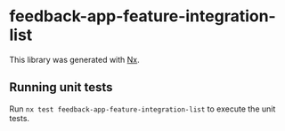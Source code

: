 # feedback-app-feature-integration-list

This library was generated with [Nx](https://nx.dev).

## Running unit tests

Run `nx test feedback-app-feature-integration-list` to execute the unit tests.
